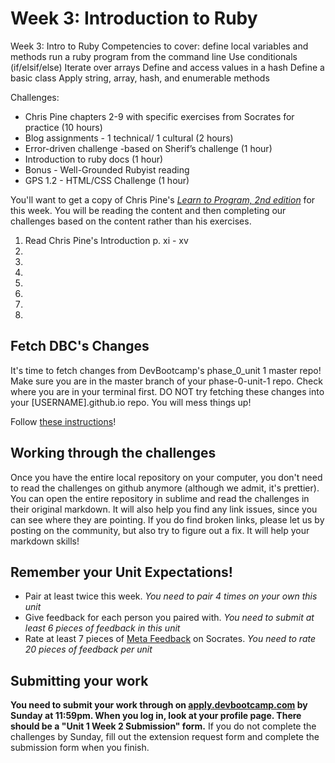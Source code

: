 # Week 3: Introduction to Ruby

Week 3: Intro to Ruby
  Competencies to cover:
define local variables and methods
run a ruby program from the command line
Use conditionals (if/elsif/else)
Iterate over arrays
Define and access values in a hash
Define a basic class
Apply string, array, hash, and enumerable methods

Challenges:
- Chris Pine chapters 2-9 with specific exercises from Socrates for practice (10 hours)
- Blog assignments - 1 technical/ 1 cultural (2 hours)
- Error-driven challenge -based on Sherif’s challenge (1 hour)
- Introduction to ruby docs (1 hour)
- Bonus - Well-Grounded Rubyist reading
- GPS 1.2 - HTML/CSS Challenge (1 hour)

You'll want to get a copy of Chris Pine's [*Learn to Program, 2nd edition*](http://www.ebooks-it.net/ebook/learn-to-program-2nd-edition) for this week. You will be reading the content and then completing our challenges based on the content rather than his exercises.

1. Read Chris Pine's Introduction p. xi - xv
2.
3.
4.
5.
6.
7.
8.

## Fetch DBC's Changes
It's time to fetch changes from DevBootcamp's phase_0_unit 1 master repo! Make sure you are in the master branch of your phase-0-unit-1 repo. Check where you are in your terminal first. DO NOT try fetching these changes into your [USERNAME].github.io repo. You will mess things up!

Follow [these instructions](https://github.com/Devbootcamp/phase-0-handbook/blob/master/fetching-changes.md)!

## Working through the challenges
Once you have the entire local repository on your computer, you don't need to read the challenges on github anymore (although we admit, it's prettier). You can open the entire repository in sublime and read the challenges in their original markdown. It will also help you find any link issues, since you can see where they are pointing. If you do find broken links, please let us by posting on the community, but also try to figure out a fix. It will help your markdown skills!

## Remember your Unit Expectations!
- Pair at least twice this week.  *You need to pair 4 times on your own this unit*
- Give feedback for each person you paired with. *You need to submit at least 6 pieces of feedback in this unit*
- Rate at least 7 pieces of [Meta Feedback](https://socrates.devbootcamp.com/feedback) on Socrates. *You need to rate 20 pieces of feedback per unit*

## Submitting your work

**You need to submit your work through on [apply.devbootcamp.com](http://apply.devbootcamp.com) by Sunday at 11:59pm. When you log in, look at your profile page. There should be a "Unit 1 Week 2 Submission" form.** If you do not complete the challenges by Sunday, fill out the extension request form and complete the submission form when you finish.



